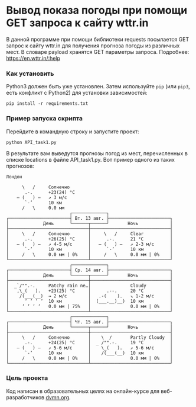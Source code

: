 # Вывод показа погоды при помощи GET запроса к сайту wttr.in

В данной программе при помощи библиотеки requests посылается GET запрос к сайту wttr.in для получения прогноза погоды из различных мест.
В словаре payload хранятся GET параметры запроса. Подробнее: https://en.wttr.in/:help

### Как установить

Python3 должен быть уже установлен. 
Затем используйте `pip` (или `pip3`, есть конфликт с Python2) для установки зависимостей:
```
pip install -r requirements.txt
```

### Пример запуска скрипта

Перейдите в командную строку и запустите проект:
```
python API_task1.py
```
В результате вам выведутся прогнозы погод из мест, перечисленных в списке locations в файле API_task1.py. Вот пример одного из таких прогнозов:
```
Лондон

      \   /     Солнечно
       .-.      +23(24) °C
    ― (   ) ―   ↗ 3 м/c
       `-’      10 км
      /   \     0.0 мм
                        ┌─────────────┐
┌───────────────────────┤ Вт. 13 авг. ├───────────────────────┐
│             День      └──────┬──────┘       Ночь            │
├──────────────────────────────┼──────────────────────────────┤
│     \   /     Солнечно       │     \   /     Clear          │
│      .-.      +26(25) °C     │      .-.      21 °C          │
│   ― (   ) ―   ↗ 4-5 м/c      │   ― (   ) ―   ↗ 2-3 м/c      │
│      `-’      10 км          │      `-’      10 км          │
│     /   \     0.0 мм | 0%    │     /   \     0.0 мм | 0%    │
└──────────────────────────────┴──────────────────────────────┘
                        ┌─────────────┐
┌───────────────────────┤ Ср. 14 авг. ├───────────────────────┐
│             День      └──────┬──────┘       Ночь            │
├──────────────────────────────┼──────────────────────────────┤
│  _`/"".-.     Patchy rain ne…│               Cloudy         │
│   ,\_(   ).   +23(25) °C     │      .--.     20 °C          │
│    /(___(__)  → 2 м/c        │   .-(    ).   ↘ 1-2 м/c      │
│      ‘ ‘ ‘ ‘  10 км          │  (___.__)__)  10 км          │
│     ‘ ‘ ‘ ‘   0.0 мм | 75%   │               0.0 мм | 0%    │
└──────────────────────────────┴──────────────────────────────┘
                        ┌─────────────┐
┌───────────────────────┤ Чт. 15 авг. ├───────────────────────┐
│             День      └──────┬──────┘       Ночь            │
├──────────────────────────────┼──────────────────────────────┤
│     \   /     Солнечно       │    \  /       Partly Cloudy  │
│      .-.      +24(25) °C     │  _ /"".-.     19 °C          │
│   ― (   ) ―   ↗ 5-6 м/c      │    \_(   ).   ↗ 5-6 м/c      │
│      `-’      10 км          │    /(___(__)  10 км          │
│     /   \     0.0 мм | 0%    │               0.0 мм | 0%    │
└──────────────────────────────┴──────────────────────────────┘
```

### Цель проекта

Код написан в образовательных целях на онлайн-курсе для веб-разработчиков [dvmn.org](https://dvmn.org/).
